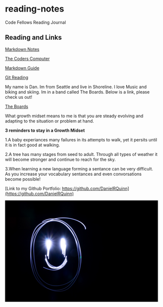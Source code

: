 # reading-notes
Code Fellows Reading Journal

## Reading and Links

[Markdown Notes](class.1.reading-markdown.md)

[The Coders Computer](The-Coders-Computer.md)

[Markdown Guide](https://docs.github.com/en/get-started/writing-on-github/getting-started-with-writing-and-formatting-on-github/basic-writing-and-formatting-syntax)

[Git Reading](Git-Revisions-and-the-cloud.md)

My name is Dan. Im from Seattle and live in Shoreline. I love Music and biking and skiing. Im in a band called The Boards. Below is a link, please check us out!

[The Boards](https://www.theboardsmusic.com/)




What growth midset means to me is that you are steady evolving and adapting to the situation or problem at hand.

**3 reminders to stay in a Growth Midset**

1.A baby experiances many failures in its attempts to walk, yet it persits until it is in fact good at walking.

2.A tree has many stages from seed to adult. Through all types of weather it will become stronger and continue to reach for the sky.

3.When learning a new language forming a sentance can be very difficult. As you increase your vocabulary sentances and even convorsations become possible!


[Link to my Github Portfolio: https://github.com/DanielRQuinn](https://github.com/DanielRQuinn)

![Smiley Face](./ryan-stone-_o_jbr1hXaM-unsplash.jpg)
